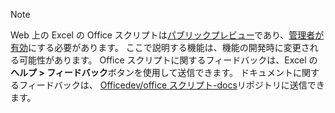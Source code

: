 > [!NOTE]
> Web 上の Excel の Office スクリプトは[パブリックプレビュー](https://techcommunity.microsoft.com/t5/excel-blog/announcing-office-scripts-preview/ba-p/1093559)であり、[管理者が有効](https://support.office.com/article/office-scripts-settings-in-m365-19d3c51a-6ca2-40ab-978d-60fa49554dcf)にする必要があります。 ここで説明する機能は、機能の開発時に変更される可能性があります。 Office スクリプトに関するフィードバックは、Excel の**ヘルプ > フィードバック**ボタンを使用して送信できます。 ドキュメントに関するフィードバックは、 [Officedev/office スクリプト-docs](https://github.com/OfficeDev/office-scripts-docs/issues)リポジトリに送信できます。

